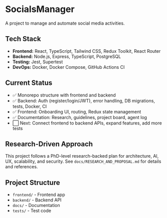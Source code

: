 # SocialsManager

A project to manage and automate social media activities.

## Tech Stack
- **Frontend:** React, TypeScript, Tailwind CSS, Redux Toolkit, React Router
- **Backend:** Node.js, Express, TypeScript, PostgreSQL
- **Testing:** Jest, Supertest
- **DevOps:** Docker, Docker Compose, GitHub Actions CI

## Current Status
- ✅ Monorepo structure with frontend and backend
- ✅ Backend: Auth (register/login/JWT), error handling, DB migrations, tests, Docker, CI
- ✅ Frontend: Onboarding UI, routing, Redux state management
- ✅ Documentation: Research, guidelines, project board, agent log
- ⬜️ Next: Connect frontend to backend APIs, expand features, add more tests

## Research-Driven Approach
This project follows a PhD-level research-backed plan for architecture, AI, UX, scalability, and security. See `docs/RESEARCH_AND_PROPOSAL.md` for details and references.

## Project Structure
- `frontend/` - Frontend app
- `backend/` - Backend API
- `docs/` - Documentation
- `tests/` - Test code
